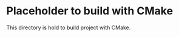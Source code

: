 Placeholder to build with CMake
===============================

This directory is hold to build project with CMake.